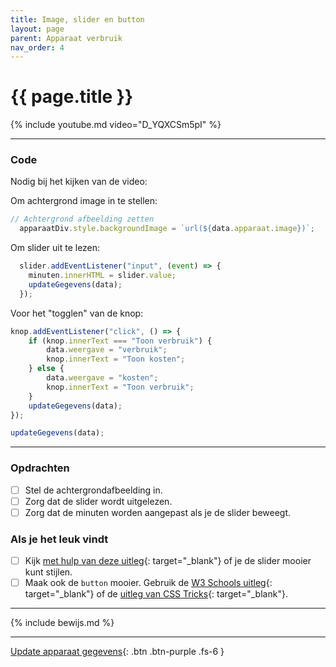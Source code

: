 ```yaml
---
title: Image, slider en button
layout: page
parent: Apparaat verbruik
nav_order: 4
---
```


# {{ page.title }}

{% include youtube.md video="D_YQXCSm5pI" %}

---

### Code 
Nodig bij het kijken van de video:

Om achtergrond image in te stellen:
```js
// Achtergrond afbeelding zetten
  apparaatDiv.style.backgroundImage = `url(${data.apparaat.image})`;
```

Om slider uit te lezen:
```js
  slider.addEventListener("input", (event) => {
    minuten.innerHTML = slider.value;
    updateGegevens(data);
  });
```

Voor het "togglen" van de knop:
```js
knop.addEventListener("click", () => {
    if (knop.innerText === "Toon verbruik") {
        data.weergave = "verbruik";
        knop.innerText = "Toon kosten";
    } else {
        data.weergave = "kosten";
        knop.innerText = "Toon verbruik";
    }
    updateGegevens(data);
});

updateGegevens(data);
```
---

### Opdrachten
- [ ] Stel de achtergrondafbeelding in.
- [ ] Zorg dat de slider wordt uitgelezen.
- [ ] Zorg dat de minuten worden aangepast als je de slider beweegt.

### Als je het leuk vindt
- [ ] Kijk [met hulp van deze uitleg](https://www.w3schools.com/howto/howto_js_rangeslider.asp){: target="_blank"} of je de slider mooier kunt stijlen.
- [ ] Maak ook de `button` mooier. Gebruik de [W3 Schools uitleg](https://www.w3schools.com/css/css3_buttons.asp){: target="_blank"} of de [uitleg van CSS Tricks](https://css-tricks.com/a-complete-guide-to-links-and-buttons/){: target="_blank"}. 

---


{% include bewijs.md %}

---

[Update apparaat gegevens](5-update-gegevens){: .btn .btn-purple .fs-6 }
